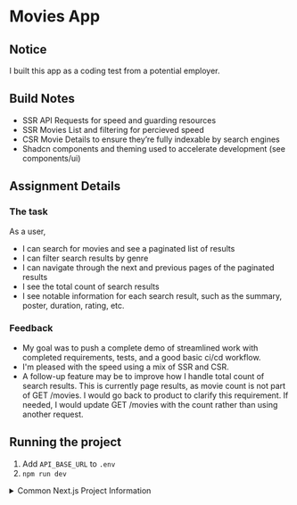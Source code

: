 # Movies App

## Notice

I built this app as a coding test from a potential employer.

## Build Notes

- SSR API Requests for speed and guarding resources
- SSR Movies List and filtering for percieved speed
- CSR Movie Details to ensure they’re fully indexable by search engines
- Shadcn components and theming used to accelerate development (see components/ui)

## Assignment Details

### The task

As a user,

- I can search for movies and see a paginated list of results
- I can filter search results by genre
- I can navigate through the next and previous pages of the paginated results
- I see the total count of search results
- I see notable information for each search result, such as the summary, poster,
  duration, rating, etc.

### Feedback

- My goal was to push a complete demo of streamlined work with completed requirements, tests, and a good basic ci/cd workflow.
- I'm pleased with the speed using a mix of SSR and CSR.
- A follow-up feature may be to improve how I handle total count of search results. This is currently page results, as movie count is not part of GET /movies. I would go back to product to clarify this requirement. If needed, I would update GET /movies with the count rather than using another request.

## Running the project

1. Add `API_BASE_URL` to `.env`
2. `npm run dev`

<details>
  <summary>Common Next.js Project Information</summary>
  <p>This is a <a href="https://nextjs.org">Next.js</a> project bootstrapped with
  <a href="https://nextjs.org/docs/app/api-reference/cli/create-next-app">`create-next-app`</a>.</p>

  <h2>Getting Started</h2>
  <p>First, run the development server:</p>

  <pre><code>
npm run dev
# or
yarn dev
# or
pnpm dev
# or
bun dev
  </code></pre>

  <p>Open <a href="http://localhost:3000">http://localhost:3000</a> with your browser to see the result.</p>

  <p>You can start editing the page by modifying <code>app/page.tsx</code>. The page auto-updates as you edit the file.</p>

  <p>This project uses <a href="https://nextjs.org/docs/app/building-your-application/optimizing/fonts">`next/font`</a> to
  automatically optimize and load <a href="https://vercel.com/font">Geist</a>, a new font family for Vercel.</p>

  <h2>Learn More</h2>
  <p>To learn more about Next.js, take a look at the following resources:</p>
  <ul>
    <li><a href="https://nextjs.org/docs">Next.js Documentation</a> - learn about Next.js features and API.</li>
    <li><a href="https://nextjs.org/learn">Learn Next.js</a> - an interactive Next.js tutorial.</li>
  </ul>
  <p>You can check out <a href="https://github.com/vercel/next.js">the Next.js GitHub repository</a> - your feedback and contributions are welcome!</p>

  <h2>Deploy on Vercel</h2>
  <p>The easiest way to deploy your Next.js app is to use the
  <a href="https://vercel.com/new?utm_medium=default-template&filter=next.js&utm_source=create-next-app&utm_campaign=create-next-app-readme">
  Vercel Platform</a> from the creators of Next.js.</p>

  <p>Check out our
  <a href="https://nextjs.org/docs/app/building-your-application/deploying">Next.js deployment documentation</a> for more details.</p>
</details>
